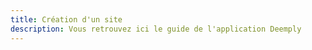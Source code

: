 ```yaml
---
title: Création d'un site
description: Vous retrouvez ici le guide de l'application Deemply
---
```


